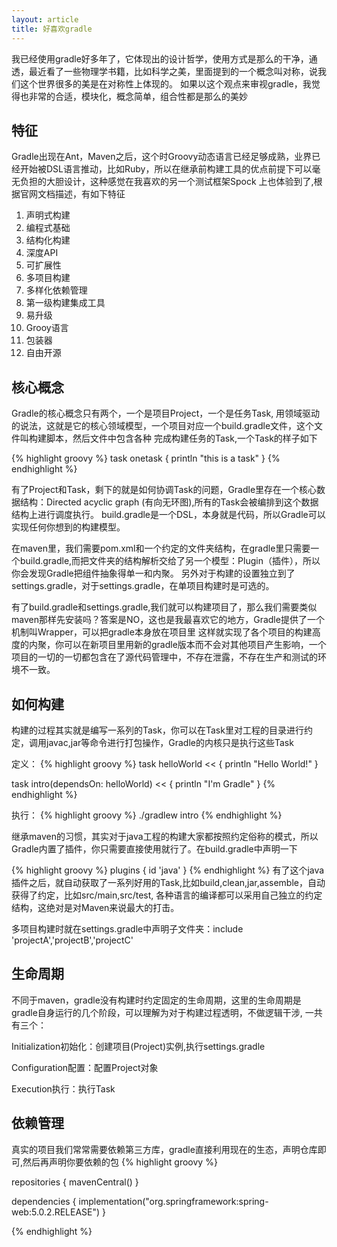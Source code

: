 ```yaml
---
layout: article
title: 好喜欢gradle
---
```

我已经使用gradle好多年了，它体现出的设计哲学，使用方式是那么的干净，通透，最近看了一些物理学书籍，比如科学之美，里面提到的一个概念叫对称，说我们这个世界很多的美是在对称性上体现的。
如果以这个观点来审视gradle，我觉得也非常的合适，模块化，概念简单，组合性都是那么的美妙

## 特征
Gradle出现在Ant，Maven之后，这个时Groovy动态语言已经足够成熟，业界已经开始被DSL语言推动，比如Ruby，所以在继承前构建工具的优点前提下可以毫无负担的大胆设计，这种感觉在我喜欢的另一个测试框架Spock
上也体验到了,根据官网文档描述，有如下特征

1. 声明式构建
2. 编程式基础
3. 结构化构建
4. 深度API
5. 可扩展性
6. 多项目构建
7. 多样化依赖管理
8. 第一级构建集成工具
9. 易升级
10. Grooy语言
11. 包装器
12. 自由开源

## 核心概念
Gradle的核心概念只有两个，一个是项目Project，一个是任务Task, 用领域驱动的说法，这就是它的核心领域模型，一个项目对应一个build.gradle文件，这个文件叫构建脚本，然后文件中包含各种
完成构建任务的Task,一个Task的样子如下

{% highlight groovy %}
task onetask {
    println "this is a task"
}
{% endhighlight %}

有了Project和Task，剩下的就是如何协调Task的问题，Gradle里存在一个核心数据结构：Directed acyclic graph (有向无环图),所有的Task会被编排到这个数据结构上进行调度执行。
build.gradle是一个DSL，本身就是代码，所以Gradle可以实现任何你想到的构建模型。

在maven里，我们需要pom.xml和一个约定的文件夹结构，在gradle里只需要一个build.gradle,而把文件夹的结构解析交给了另一个模型：Plugin（插件），所以你会发现Gradle把组件抽象得单一和内聚。
另外对于构建的设置独立到了settings.gradle，对于settings.gradle，在单项目构建时是可选的。

有了build.gradle和settings.gradle,我们就可以构建项目了，那么我们需要类似maven那样先安装吗？答案是NO，这也是我最喜欢它的地方，Gradle提供了一个机制叫Wrapper，可以把gradle本身放在项目里
这样就实现了各个项目的构建高度的内聚，你可以在新项目里用新的gradle版本而不会对其他项目产生影响，一个项目的一切的一切都包含在了源代码管理中，不存在泄露，不存在生产和测试的环境不一致。

## 如何构建
构建的过程其实就是编写一系列的Task，你可以在Task里对工程的目录进行约定，调用javac,jar等命令进行打包操作，Gradle的内核只是执行这些Task

定义：
{% highlight groovy %}
task helloWorld << {
    println "Hello World!"
}

task intro(dependsOn: helloWorld) << {
    println "I'm Gradle"
}
{% endhighlight %}

执行：
{% highlight groovy %}
./gradlew intro
{% endhighlight %}

继承maven的习惯，其实对于java工程的构建大家都按照约定俗称的模式，所以Gradle内置了插件，你只需要直接使用就行了。在build.gradle中声明一下

{% highlight groovy %}
plugins {
    id 'java'
}
{% endhighlight %}
有了这个java插件之后，就自动获取了一系列好用的Task,比如build,clean,jar,assemble，自动获得了约定，比如src/main,src/test, 各种语言的编译都可以采用自己独立的约定结构，这绝对是对Maven来说最大的打击。

多项目构建时就在settings.gradle中声明子文件夹：include 'projectA','projectB','projectC'

## 生命周期
不同于maven，gradle没有构建时约定固定的生命周期，这里的生命周期是gradle自身运行的几个阶段，可以理解为对于构建过程透明，不做逻辑干涉, 一共有三个：

Initialization初始化：创建项目(Project)实例,执行settings.gradle

Configuration配置：配置Project对象

Execution执行：执行Task

## 依赖管理
真实的项目我们常常需要依赖第三方库，gradle直接利用现在的生态，声明仓库即可,然后再声明你要依赖的包
{% highlight groovy %}

repositories {
          mavenCentral()
}

dependencies {
          implementation("org.springframework:spring-web:5.0.2.RELEASE")
}

{% endhighlight %}
